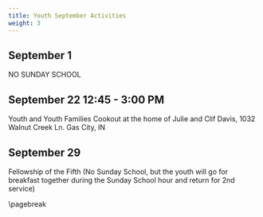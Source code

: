 ```yaml
---
title: Youth September Activities
weight: 3
---
```


## September 1  








NO SUNDAY SCHOOL










## September 22 12:45 - 3:00 PM   




Youth and Youth Families Cookout at the home of Julie and Clif Davis, 1032 Walnut Creek Ln. Gas City, IN










## September 29  










Fellowship of the Fifth (No Sunday School, but the youth will go for breakfast together during the Sunday School hour and return for 2nd service)






\pagebreak